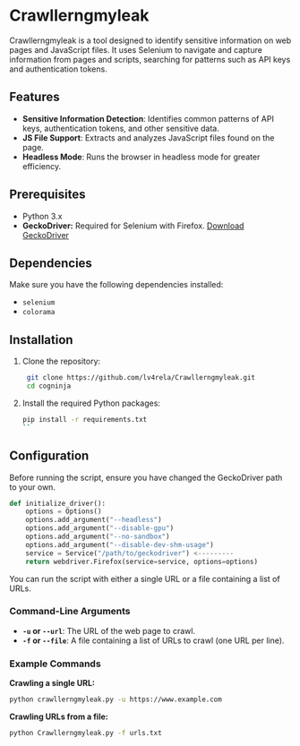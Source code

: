 # Crawllerngmyleak

Crawllerngmyleak is a tool designed to identify sensitive information on web pages and JavaScript files. It uses Selenium to navigate and capture information from pages and scripts, searching for patterns such as API keys and authentication tokens.

## Features

- **Sensitive Information Detection**: Identifies common patterns of API keys, authentication tokens, and other sensitive data.
- **JS File Support**: Extracts and analyzes JavaScript files found on the page.
- **Headless Mode**: Runs the browser in headless mode for greater efficiency.

## Prerequisites

- Python 3.x
- **GeckoDriver:** Required for Selenium with Firefox. [Download GeckoDriver](https://github.com/mozilla/geckodriver/releases)

  
## Dependencies

Make sure you have the following dependencies installed:

- `selenium`
- `colorama`


## Installation

1. Clone the repository:

    ```bash
     git clone https://github.com/lv4rela/Crawllerngmyleak.git
     cd cogninja
    ```

2. Install the required Python packages:

    ```bash
    pip install -r requirements.txt
    ``

## Configuration

Before running the script, ensure you have changed the GeckoDriver path to your own.

```python
def initialize_driver():
    options = Options()
    options.add_argument("--headless") 
    options.add_argument("--disable-gpu")
    options.add_argument("--no-sandbox")
    options.add_argument("--disable-dev-shm-usage")
    service = Service("/path/to/geckodriver") <---------
    return webdriver.Firefox(service=service, options=options)
```


You can run the script with either a single URL or a file containing a list of URLs.

### Command-Line Arguments

- **`-u` or `--url`**: The URL of the web page to crawl.
- **`-f` or `--file`**: A file containing a list of URLs to crawl (one URL per line).

### Example Commands

**Crawling a single URL:**

```bash
python crawllerngmyleak.py -u https://www.example.com
```

**Crawling URLs from a file:**

```bash
python Crawllerngmyleak.py -f urls.txt
```

